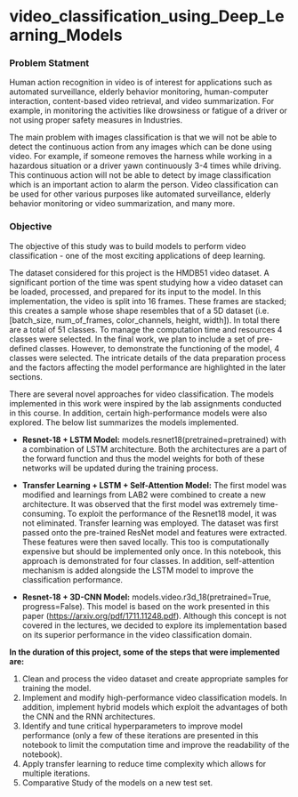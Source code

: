 # video_classification_using_Deep_Learning_Models

### Problem Statment
Human action recognition in video is of interest for applications such as automated surveillance, elderly behavior monitoring, human-computer interaction, content-based video retrieval, and video summarization. For example, in monitoring the activities like drowsiness or fatigue of a driver or not using proper safety measures in Industries.

The main problem with images classification is that we will not be able to detect the continuous action from any images which can be done using video. For example, if someone removes the harness while working in a hazardous situation or a driver yawn continuously 3-4 times while driving. This continuous action will not be able to detect by image classification which is an important action to alarm the person. Video classification can be used for other various purposes like automated surveillance, elderly behavior monitoring or video summarization, and many more.

### Objective

The objective of this study was to build models to perform video classification - one of the most exciting applications of deep learning. 

The dataset considered for this project is the HMDB51 video dataset. A significant portion of the time was spent studying how a video dataset can be loaded, processed, and prepared for its input to the model. In this implementation, the video is split into 16 frames. These frames are stacked; this creates a sample whose shape resembles that of a 5D dataset (i.e. [batch_size, num_of_frames, color_channels, height, width]). In total there are a total of 51 classes. To manage the computation time and resources 4 classes were selected. In the final work, we plan to include a set of pre-defined classes. However, to demonstrate the functioning of the model, 4 classes were selected. The intricate details of the data preparation process and the factors affecting the model performance are highlighted in the later sections.

There are several novel approaches for video classification. The models implemented in this work were inspired by the lab assignments conducted in this course. In addition, certain high-performance models were also explored. The below list summarizes the models implemented.


- **Resnet-18 + LSTM Model:** models.resnet18(pretrained=pretrained) with a combination of LSTM architecture. Both the architectures are a part of the forward function and thus the model weights for both of these networks will be updated during the training process. 

- **Transfer Learning + LSTM + Self-Attention Model:** The first model was modified and learnings from LAB2 were combined to create a new architecture. It was observed that the first model was extremely time-consuming. To exploit the performance of the Resnet18 model, it was not eliminated. Transfer learning was employed. The dataset was first passed onto the pre-trained ResNet model and features were extracted. These features were then saved locally. This too is computationally expensive but should be implemented only once. In this notebook, this approach is demonstrated for four classes. In addition, self-attention mechanism is added alongside the LSTM model to improve the classification performance.

- **Resnet-18 + 3D-CNN Model:** models.video.r3d_18(pretrained=True, progress=False). This model is based on the work presented in this paper (https://arxiv.org/pdf/1711.11248.pdf). Although this concept is not covered in the lectures, we decided to explore its implementation based on its superior performance in the video classification domain. 


**In the duration of this project, some of the steps that were implemented are:**

1. Clean and process the video dataset and create appropriate samples for training the model.
2. Implement and modify high-performance video classification models. In addition, implement hybrid models which exploit the advantages of both the CNN and the RNN architectures.
3. Identify and tune critical hyperparameters to improve model performance (only a few of these iterations are presented in this notebook to limit the computation time and improve the readability of the notebook).
4. Apply transfer learning to reduce time complexity which allows for multiple iterations.
5. Comparative Study of the models on a new test set.
